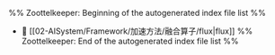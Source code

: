 %% Zoottelkeeper: Beginning of the autogenerated index file list  %%
- 📄 [[02-AISystem/Framework/加速方法/融合算子/flux|flux]]
%% Zoottelkeeper: End of the autogenerated index file list  %%
